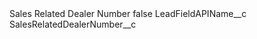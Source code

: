 <?xml version="1.0" encoding="UTF-8"?>
<CustomMetadata xmlns="http://soap.sforce.com/2006/04/metadata" xmlns:xsi="http://www.w3.org/2001/XMLSchema-instance" xmlns:xsd="http://www.w3.org/2001/XMLSchema">
    <label>Sales Related Dealer Number</label>
    <protected>false</protected>
    <values>
        <field>LeadFieldAPIName__c</field>
        <value xsi:type="xsd:string">SalesRelatedDealerNumber__c</value>
    </values>
</CustomMetadata>
